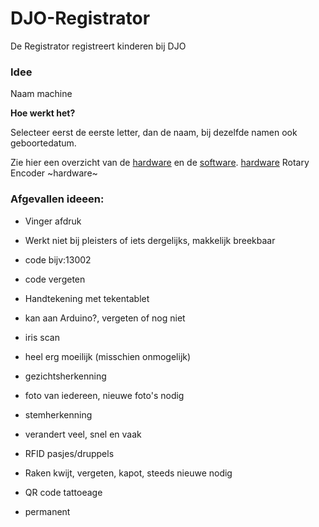 # DJO-Registrator
De Registrator registreert kinderen bij DJO

### Idee
Naam machine

**Hoe werkt het?** 

Selecteer eerst de eerste letter, dan de naam, bij dezelfde namen ook geboortedatum.

Zie hier een overzicht van de [hardware](hardware.md) en de [software](software.md).
[hardware](hardware.md)
Rotary Encoder
~hardware~
  
### Afgevallen ideeen:
 * Vinger afdruk
  - Werkt niet bij pleisters of iets dergelijks, makkelijk breekbaar
 * code bijv:13002
  - code vergeten
 * Handtekening met tekentablet
  - kan aan Arduino?, vergeten of nog niet
 * iris scan
  - heel erg moeilijk (misschien onmogelijk)
 * gezichtsherkenning
  - foto van iedereen, nieuwe foto's nodig
 * stemherkenning
  - verandert veel, snel en vaak
 * RFID pasjes/druppels
  - Raken kwijt, vergeten, kapot, steeds nieuwe nodig
 * QR code tattoeage
  - permanent

